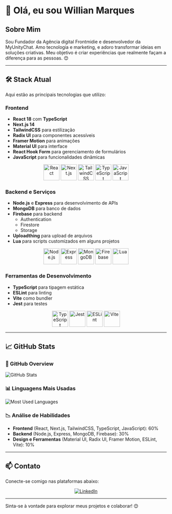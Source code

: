 # 👋 Olá, eu sou Willian Marques

## Sobre Mim

Sou Fundador da Agência digital Frontmidie e desenvolvedor da MyUnityChat. Amo tecnologia e marketing, e adoro transformar ideias em soluções criativas. Meu objetivo é criar experiências que realmente façam a diferença para as pessoas. 😊

---

## 🛠️ Stack Atual

Aqui estão as principais tecnologias que utilizo:

### **Frontend**

- **React 18** com **TypeScript**
- **Next.js 14**
- **TailwindCSS** para estilização
- **Radix UI** para componentes acessíveis
- **Framer Motion** para animações
- **Material UI** para interface
- **React Hook Form** para gerenciamento de formulários
- **JavaScript** para funcionalidades dinâmicas

<div align="center">
  <img src="https://cdn.jsdelivr.net/gh/devicons/devicon/icons/react/react-original.svg" alt="React" width="50" height="50"/>
  <img src="https://cdn.jsdelivr.net/gh/devicons/devicon/icons/nextjs/nextjs-original.svg" alt="Next.js" width="50" height="50"/>
  <img src="https://upload.wikimedia.org/wikipedia/commons/d/d5/Tailwind_CSS_Logo.svg" alt="TailwindCSS" width="50" height="50"/>
  <img src="https://cdn.jsdelivr.net/gh/devicons/devicon/icons/typescript/typescript-original.svg" alt="TypeScript" width="50" height="50"/>
  <img src="https://cdn.jsdelivr.net/gh/devicons/devicon/icons/javascript/javascript-original.svg" alt="JavaScript" width="50" height="50"/>
</div>

### **Backend e Serviços**

- **Node.js** e **Express** para desenvolvimento de APIs
- **MongoDB** para banco de dados
- **Firebase** para backend
  - Authentication
  - Firestore
  - Storage
- **Uploadthing** para upload de arquivos
- **Lua** para scripts customizados em alguns projetos

<div align="center">
  <img src="https://cdn.jsdelivr.net/gh/devicons/devicon/icons/nodejs/nodejs-original.svg" alt="Node.js" width="50" height="50"/>
  <img src="https://cdn.jsdelivr.net/gh/devicons/devicon/icons/express/express-original-wordmark.svg" alt="Express" width="50" height="50"/>
  <img src="https://cdn.jsdelivr.net/gh/devicons/devicon/icons/mongodb/mongodb-original.svg" alt="MongoDB" width="50" height="50"/>
  <img src="https://cdn.jsdelivr.net/gh/devicons/devicon/icons/firebase/firebase-plain.svg" alt="Firebase" width="50" height="50"/>
  <img src="https://cdn.jsdelivr.net/gh/devicons/devicon/icons/lua/lua-original.svg" alt="Lua" width="50" height="50"/>
</div>

### **Ferramentas de Desenvolvimento**

- **TypeScript** para tipagem estática
- **ESLint** para linting
- **Vite** como bundler
- **Jest** para testes

<div align="center">
  <img src="https://cdn.jsdelivr.net/gh/devicons/devicon/icons/typescript/typescript-original.svg" alt="TypeScript" width="50" height="50"/>
  <img src="https://cdn.jsdelivr.net/gh/devicons/devicon/icons/jest/jest-plain.svg" alt="Jest" width="50" height="50"/>
  <img src="https://cdn.jsdelivr.net/gh/devicons/devicon/icons/eslint/eslint-original.svg" alt="ESLint" width="50" height="50"/>
  <img src="https://cdn.jsdelivr.net/gh/devicons/devicon/icons/vite/vite-original.svg" alt="Vite" width="50" height="50"/>
</div>

---

## 📈 GitHub Stats

### 🚀 GitHub Overview

![GitHub Stats](https://github-readme-stats.vercel.app/api?username=AlwaysPalaye&show_icons=true&theme=radical&hide_title=true&count_private=true&hide=prs)

### 📊 Linguagens Mais Usadas

![Most Used Languages](https://github-readme-stats.vercel.app/api/top-langs/?username=AlwaysPalaye&layout=compact&langs_count=8&theme=radical)

### 📉 Análise de Habilidades

- **Frontend** (React, Next.js, TailwindCSS, TypeScript, JavaScript): 60%
- **Backend** (Node.js, Express, MongoDB, Firebase): 30%
- **Design e Ferramentas** (Material UI, Radix UI, Framer Motion, ESLint, Vite): 10%

---

## 📫 Contato

Conecte-se comigo nas plataformas abaixo:

<p align="center">
  <a href="https://www.linkedin.com/in/marqueswillian/" target="_blank">
    <img src="https://img.shields.io/badge/-LinkedIn-blue?style=flat-square&logo=Linkedin&logoColor=white" alt="LinkedIn"/>
  </a>
</p>

---

Sinta-se à vontade para explorar meus projetos e colaborar! 😊

